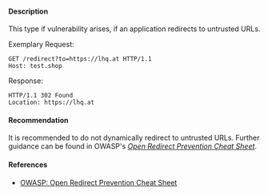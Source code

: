 <!--
title: Open Redirect in Test Shop
asset: Test Shop
CWE-ID: CWE-601
CWE-Link: https://cwe.mitre.org/data/definitions/601.html
cvss:
    AV: N # Attack Vector: Network (N), Adjacent (A), Local (L), Physical (P)
    AC: H # Attack Complexity: Low (L), High (H)
    PR: N # Privileges Required: None (N), Low (L), High (H)
    UI: R # User Interaction: None (N), Required (R)
    S: U # Unchanged (U), Changed (C)
    C: N # Confidentiality: High (H), Low (L), None (N)
    I: L # Integrity: High (H), Low (L), None (N)
    A: N # Availability: High (H), Low (L), None (N)
-->
#### Description
This type if vulnerability arises, if an application redirects to untrusted URLs.

Exemplary Request:
```http
GET /redirect?to=https://lhq.at HTTP/1.1
Host: test.shop
```

Response:
``` { .HTTP hl_lines="2 "}
HTTP/1.1 302 Found
Location: https://lhq.at
```

#### Recommendation
It is recommended to do not dynamically redirect to untrusted URLs. Further guidance can be found in OWASP's [*Open Redirect Prevention Cheat Sheet*](https://cheatsheetseries.owasp.org/cheatsheets/Unvalidated_Redirects_and_Forwards_Cheat_Sheet.html).

#### References
* [OWASP: Open Redirect Prevention Cheat Sheet](https://cheatsheetseries.owasp.org/cheatsheets/Unvalidated_Redirects_and_Forwards_Cheat_Sheet.html)